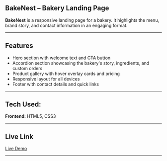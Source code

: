## BakeNest – Bakery Landing Page

**BakeNest** is a responsive landing page for a bakery. It highlights the menu, brand story, and contact information in an engaging format.

---

## Features

* Hero section with welcome text and CTA button
* Accordion section showcasing the bakery's story, ingredients, and custom orders
* Product gallery with hover overlay cards and pricing
* Responsive layout for all devices
* Footer with contact details and quick links

---

## Tech Used:

**Frontend:** HTML5, CSS3

---

## Live Link

[Live Demo](https://lisha2804.github.io/BakeNest/)

---
